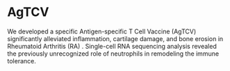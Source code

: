# AgTCV
We developed a specific Antigen-specific T Cell Vaccine (AgTCV) significantly alleviated inflammation, cartilage damage, and bone erosion in Rheumatoid Arthritis (RA) . Single-cell RNA sequencing analysis revealed the previously unrecognized role of neutrophils in remodeling the immune tolerance.
